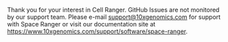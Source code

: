 Thank you for your interest in Cell Ranger. GitHub Issues are not monitored by our support team. Please e-mail support@10xgenomics.com for support with Space Ranger or visit our documentation site at https://www.10xgenomics.com/support/software/space-ranger.
